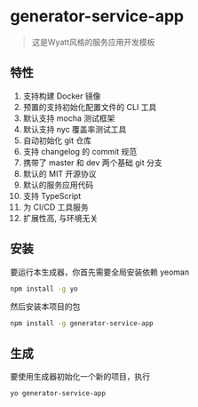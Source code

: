 # generator-service-app 

> 这是Wyatt风格的服务应用开发模板


## 特性

1. 支持构建 Docker 镜像
2. 预置的支持初始化配置文件的 CLI 工具
3. 默认支持 mocha 测试框架
4. 默认支持 nyc 覆盖率测试工具
5. 自动初始化 git 仓库
6. 支持 changelog 的 commit 规范
7. 携带了 master 和 dev 两个基础 git 分支
8. 默认的 MIT 开源协议
9. 默认的服务应用代码
10. 支持 TypeScript 
11. 为 CI/CD 工具服务
12. 扩展性高, 与环境无关

## 安装


要运行本生成器，你首先需要全局安装依赖 yeoman
```bash
npm install -g yo
```

然后安装本项目的包
```bash
npm install -g generator-service-app
```

## 生成

要使用生成器初始化一个新的项目，执行
```bash
yo generator-service-app
```

